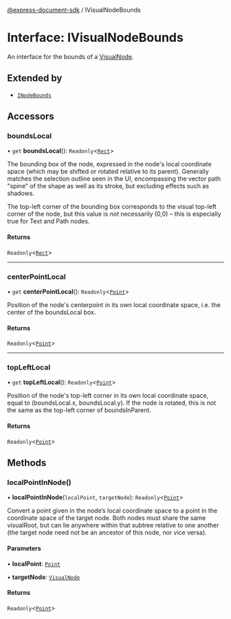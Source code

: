[@express-document-sdk](../overview.md) / IVisualNodeBounds
# Interface: IVisualNodeBounds

An interface for the bounds of a [VisualNode](../classes/VisualNode.md).

## Extended by


- [`INodeBounds`](INodeBounds.md)


## Accessors

### boundsLocal

• `get` **boundsLocal**(): `Readonly`<[`Rect`](Rect.md)\>

The bounding box of the node, expressed in the node's local coordinate space (which may be shifted or rotated
relative to its parent). Generally matches the selection outline seen in the UI, encompassing the vector path
"spine" of the shape as well as its stroke, but excluding effects such as shadows.

The top-left corner of the bounding box corresponds to the visual top-left corner of the node, but this value is
*not* necessarily (0,0) – this is especially true for Text and Path nodes.

#### Returns

`Readonly`<[`Rect`](Rect.md)\>

---

### centerPointLocal

• `get` **centerPointLocal**(): `Readonly`<[`Point`](Point.md)\>

Position of the node's centerpoint in its own local coordinate space, i.e. the center of the boundsLocal box.

#### Returns

`Readonly`<[`Point`](Point.md)\>

---

### topLeftLocal

• `get` **topLeftLocal**(): `Readonly`<[`Point`](Point.md)\>

Position of the node's top-left corner in its own local coordinate space, equal to (boundsLocal.x,
boundsLocal.y). If the node is rotated, this is not the same as the top-left corner of
boundsInParent.

#### Returns

`Readonly`<[`Point`](Point.md)\>

## Methods

### localPointInNode()

• **localPointInNode**(`localPoint`, `targetNode`): `Readonly`<[`Point`](Point.md)\>

Convert a point given in the node’s local coordinate space to a point in the coordinate space of the target node.
Both nodes must share the same visualRoot, but can lie anywhere within that subtree relative to one
another (the target node need not be an ancestor of this node, nor vice versa).

#### Parameters

• **localPoint**: [`Point`](Point.md)

• **targetNode**: [`VisualNode`](../classes/VisualNode.md)

#### Returns

`Readonly`<[`Point`](Point.md)\>
